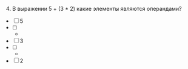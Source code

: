 4. В выражении 5 + (3 * 2) какие элементы являются операндами?
- [ ]	5 
- [ ]	+
- [ ]	3
- [ ]	*
- [ ] 2 
